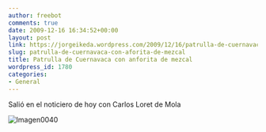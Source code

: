 ```yaml
---
author: freebot
comments: true
date: 2009-12-16 16:34:52+00:00
layout: post
link: https://jorgeikeda.wordpress.com/2009/12/16/patrulla-de-cuernavaca-con-aforita-de-mezcal/
slug: patrulla-de-cuernavaca-con-aforita-de-mezcal
title: Patrulla de Cuernavaca con anforita de mezcal
wordpress_id: 1780
categories:
- General
---
```


Salió en el noticiero de hoy con Carlos Loret de Mola

![Imagen0040](http://www.jorgeikeda.com/wordpress/wp-content/uploads/2009/12/Imagen0040-225x300.jpg)
